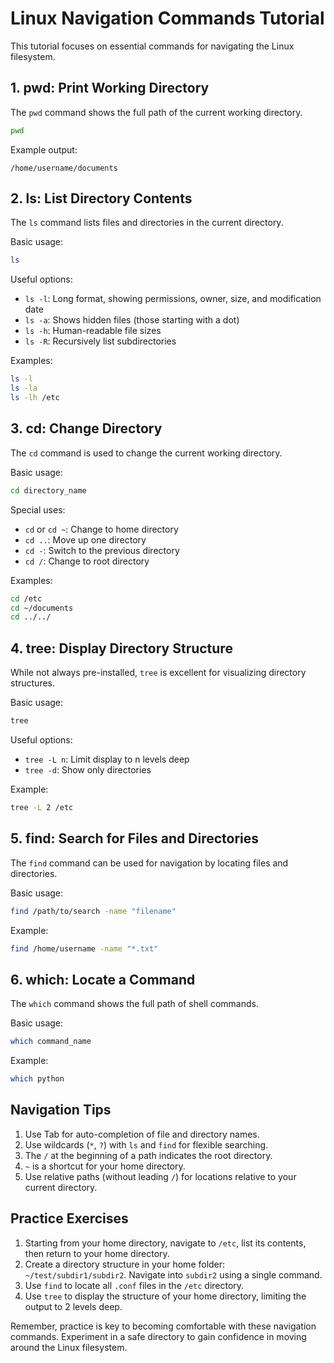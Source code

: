 # Linux Navigation Commands Tutorial

This tutorial focuses on essential commands for navigating the Linux filesystem.

## 1. pwd: Print Working Directory

The `pwd` command shows the full path of the current working directory.

```bash
pwd
```

Example output:
```
/home/username/documents
```

## 2. ls: List Directory Contents

The `ls` command lists files and directories in the current directory.

Basic usage:
```bash
ls
```

Useful options:
- `ls -l`: Long format, showing permissions, owner, size, and modification date
- `ls -a`: Shows hidden files (those starting with a dot)
- `ls -h`: Human-readable file sizes
- `ls -R`: Recursively list subdirectories

Examples:
```bash
ls -l
ls -la
ls -lh /etc
```

## 3. cd: Change Directory

The `cd` command is used to change the current working directory.

Basic usage:
```bash
cd directory_name
```

Special uses:
- `cd` or `cd ~`: Change to home directory
- `cd ..`: Move up one directory
- `cd -`: Switch to the previous directory
- `cd /`: Change to root directory

Examples:
```bash
cd /etc
cd ~/documents
cd ../../
```

## 4. tree: Display Directory Structure

While not always pre-installed, `tree` is excellent for visualizing directory structures.

Basic usage:
```bash
tree
```

Useful options:
- `tree -L n`: Limit display to n levels deep
- `tree -d`: Show only directories

Example:
```bash
tree -L 2 /etc
```

## 5. find: Search for Files and Directories

The `find` command can be used for navigation by locating files and directories.

Basic usage:
```bash
find /path/to/search -name "filename"
```

Example:
```bash
find /home/username -name "*.txt"
```

## 6. which: Locate a Command

The `which` command shows the full path of shell commands.

Basic usage:
```bash
which command_name
```

Example:
```bash
which python
```

## Navigation Tips

1. Use Tab for auto-completion of file and directory names.
2. Use wildcards (`*`, `?`) with `ls` and `find` for flexible searching.
3. The `/` at the beginning of a path indicates the root directory.
4. `~` is a shortcut for your home directory.
5. Use relative paths (without leading `/`) for locations relative to your current directory.

## Practice Exercises

1. Starting from your home directory, navigate to `/etc`, list its contents, then return to your home directory.
2. Create a directory structure in your home folder: `~/test/subdir1/subdir2`. Navigate into `subdir2` using a single command.
3. Use `find` to locate all `.conf` files in the `/etc` directory.
4. Use `tree` to display the structure of your home directory, limiting the output to 2 levels deep.

Remember, practice is key to becoming comfortable with these navigation commands. Experiment in a safe directory to gain confidence in moving around the Linux filesystem.
